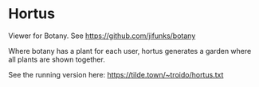 # Hortus

Viewer for Botany.
See https://github.com/jifunks/botany

Where botany has a plant for each user, hortus generates a garden where all plants are shown together.

See the running version here: https://tilde.town/~troido/hortus.txt
